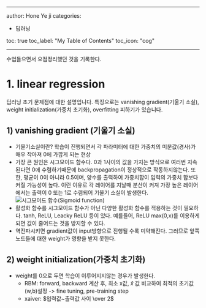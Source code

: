 
---
author: Hone Ye ji
categories: 
 - 딥러닝
 
toc: true
toc_label: "My Table of Contents"
toc_icon: "cog"

---

수업들으면서 요점정리했던 것을 기록한다.

# 1. linear regression

 딥러닝 초기 문제점에 대한 설명입니다. 특징으로는 vanishing gradient(기울기 소실), weight initialization(가중치 초기화), overfitting 피하기가 있습니다.

## 1) vanishing gradient (기울기 소실) 

- 기울기소실이란? 학습이 진행되면서 각 파라미터에 대한 가중치의 미분값(경사)가 매우 작아져 0에 가깝게 되는 현상
- 가장 큰 원인은 시그모이드 함수다. 0과 1사이의 값을 가지는 방식으로 여러번 지속된다면 0에 수렴하기때문에 backpropagation이 정상적으로 작동하지않는다. 또한, 평균이 0이 아니라 0.5이며, 양수를 출력하여 가중치합이 입력의 가중치 합보다 커질 가능성이 높다. 이런 이유로 각 레이어를 지날때 분산이 커져 가장 높은 레이어에서는 출력이 0 또는 1로 수렴되어 기울기 소실이 발생한다.
![시그모이드 함수(Sigmoid function)](https://t1.daumcdn.net/cfile/tistory/99FC323D5DA6F5251D)
- 활성화 함수를 시그모이드 함수가 아닌 다양한 활성화 함수를 적용하는 것이 필요하다. tanh, ReLU, Leacky ReLU 등이 있다. 예를들어,  ReLU  max(0,x)를 이용하게 되면 값이 줄어드는 것을 방지할 수 있다. 
- 역전파시키면 gradient값이 input방향으로 진행될 수록 미약해진다. 그러므로 앞쪽 노드들에 대한 weight가 영향을 받지 못한다.


## 2) weight initialization(가중치 초기화)
- weight를 0으로 두면 학습이 이루어지지않는 경우가 발생한다.
	- RBM: forward, backward 계산 후, 최소 x값,  $\widehat{x}$ 값 비교하여 최적의 초기값(w,b)설정  -> fine tuning, pre-training step
	- xaiver: $입력값~출력값 사이 \over 2$
<!--stackedit_data:
eyJoaXN0b3J5IjpbMTkwMjgyMDI3Niw2MzcxMzEyODksLTE1MT
U3MDg1MTZdfQ==
-->